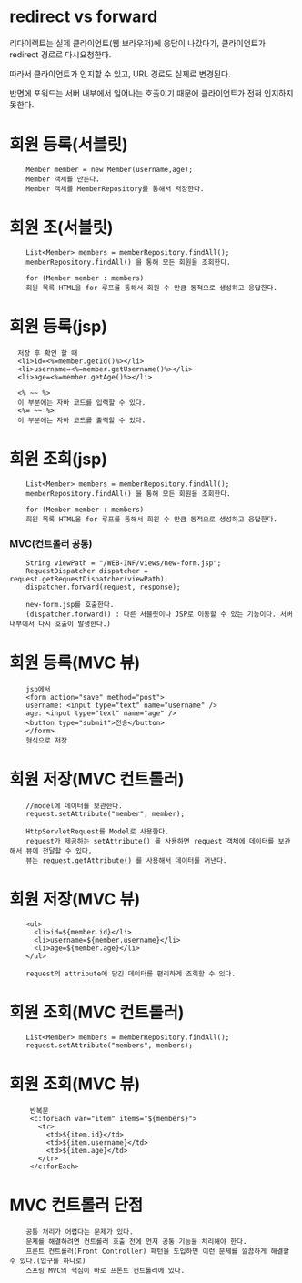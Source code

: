 #  redirect vs forward
리다이렉트는 실제 클라이언트(웹 브라우저)에 응답이 나갔다가, 클라이언트가 redirect 경로로 다시요청한다.

따라서 클라이언트가 인지할 수 있고, URL 경로도 실제로 변경된다.

반면에 포워드는 서버 내부에서 일어나는 호출이기 때문에 클라이언트가 전혀 인지하지 못한다.

# 회원 등록(서블릿)
        Member member = new Member(username,age);
        Member 객체를 만든다.
        Member 객체를 MemberRepository를 통해서 저장한다.

# 회원 조(서블릿)
        List<Member> members = memberRepository.findAll();
        memberRepository.findAll() 을 통해 모든 회원을 조회한다.
        
        for (Member member : members)
        회원 목록 HTML을 for 루프를 통해서 회원 수 만큼 동적으로 생성하고 응답한다.

# 회원 등록(jsp)
      저장 후 확인 할 때
      <li>id=<%=member.getId()%></li>
      <li>username=<%=member.getUsername()%></li>
      <li>age=<%=member.getAge()%></li>

      <% ~~ %>
      이 부분에는 자바 코드를 입력할 수 있다.
      <%= ~~ %>
      이 부분에는 자바 코드를 출력할 수 있다.

# 회원 조회(jsp)
        List<Member> members = memberRepository.findAll();
        memberRepository.findAll() 을 통해 모든 회원을 조회한다.
        
        for (Member member : members)
        회원 목록 HTML을 for 루프를 통해서 회원 수 만큼 동적으로 생성하고 응답한다.

### MVC(컨트롤러 공통)
        String viewPath = "/WEB-INF/views/new-form.jsp";
        RequestDispatcher dispatcher = request.getRequestDispatcher(viewPath);
        dispatcher.forward(request, response);
        
        new-form.jsp를 호출한다.
        (dispatcher.forward() : 다른 서블릿이나 JSP로 이동할 수 있는 기능이다. 서버 내부에서 다시 호출이 발생한다.)
        
# 회원 등록(MVC 뷰)
        jsp에서
        <form action="save" method="post">
        username: <input type="text" name="username" />
        age: <input type="text" name="age" />
        <button type="submit">전송</button>
        </form>
        형식으로 저장

# 회원 저장(MVC 컨트롤러)
        //model에 데이터를 보관한다.
        request.setAttribute("member", member);
        
        HttpServletRequest를 Model로 사용한다.
        request가 제공하는 setAttribute() 를 사용하면 request 객체에 데이터를 보관해서 뷰에 전달할 수 있다.
        뷰는 request.getAttribute() 를 사용해서 데이터를 꺼낸다.

# 회원 저장(MVC 뷰)
        <ul>
          <li>id=${member.id}</li>
          <li>username=${member.username}</li>
          <li>age=${member.age}</li>
        </ul>
        
        request의 attribute에 담긴 데이터를 편리하게 조회할 수 있다.

# 회원 조회(MVC 컨트롤러)
        List<Member> members = memberRepository.findAll();
        request.setAttribute("members", members);

# 회원 조회(MVC 뷰)
         반복문
         <c:forEach var="item" items="${members}">
           <tr>
             <td>${item.id}</td>
             <td>${item.username}</td>
             <td>${item.age}</td>
           </tr>
         </c:forEach>


# MVC 컨트롤러 단점
        공통 처리가 어렵다는 문제가 있다.
        문제를 해결하려면 컨트롤러 호출 전에 먼저 공통 기능을 처리해야 한다.
        프론트 컨트롤러(Front Controller) 패턴을 도입하면 이런 문제를 깔끔하게 해결할 수 있다.(입구를 하나로)
        스프링 MVC의 핵심이 바로 프론트 컨트롤러에 있다.
